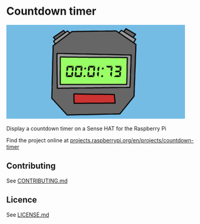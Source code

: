 # Countdown timer

![Countdown timer](/en/images/banner.png)

Display a countdown timer on a Sense HAT for the Raspberry Pi

Find the project online at [projects.raspberrypi.org/en/projects/countdown-timer](https://projects.raspberrypi.org/en/projects/countdown-timer)

## Contributing
See [CONTRIBUTING.md](CONTRIBUTING.md)

## Licence
 See [LICENSE.md](LICENSE.md)
